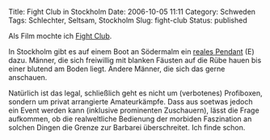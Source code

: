 Title: Fight Club in Stockholm
Date: 2006-10-05 11:11
Category: Schweden
Tags: Schlechter, Seltsam, Stockholm
Slug: fight-club
Status: published

Als Film mochte ich [Fight
Club](http://de.wikipedia.org/wiki/Fight_Club).

In Stockholm gibt es auf einem Boot an Södermalm ein [reales
Pendant](http://www.thelocal.se/article.php?ID=5113&date=20061004) (E)
dazu. Männer, die sich freiwillig mit blanken Fäusten auf die Rübe hauen
bis einer blutend am Boden liegt. Andere Männer, die sich das gerne
anschauen.

Natürlich ist das legal, schließlich geht es nicht um (verbotenes)
Profiboxen, sondern um privat arrangierte Amateurkämpfe. Dass aus
soetwas jedoch ein Event werden kann (inklusive prominenten Zuschauern),
lässt die Frage aufkommen, ob die realweltliche Bedienung der morbiden
Faszination an solchen Dingen die Grenze zur Barbarei überschreitet. Ich
finde schon.

